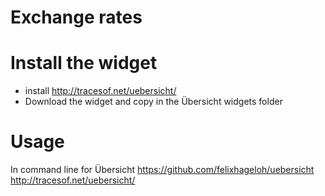 # Exchange rates

# Install the widget

- install http://tracesof.net/uebersicht/
- Download the widget and copy in the Übersicht widgets folder

# Usage

In command line for Übersicht
https://github.com/felixhageloh/uebersicht
http://tracesof.net/uebersicht/
